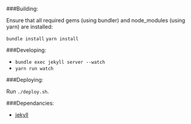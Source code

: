 ###Building:

Ensure that all required gems (using bundler) and node_modules (using yarn) are installed:

`bundle install`
`yarn install`

###Developing:

* `bundle exec jekyll server --watch`
* `yarn run watch`

###Deploying:

Run `./deploy.sh`.

###Dependancies:

 * [jekyll][2]

[1]: http://andrew-hoyer.com/ "andrew-hoyer.com"
[2]: http://jekyllrb.com/ "jekyll"
[3]: mailto:me@andrew-hoyer.com "via the emails"

